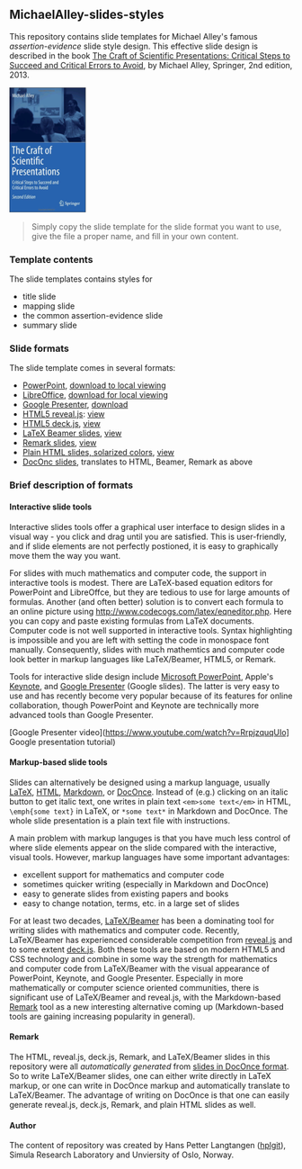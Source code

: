## MichaelAlley-slides-styles

This repository contains slide templates for Michael Alley's famous
*assertion-evidence* slide style design. This effective slide design
is described in the book [The Craft of Scientific Presentations: Critical Steps to Succeed and Critical Errors to Avoid](http://www.amazon.com/Craft-Scientific-Presentations-Critical-Succeed/dp/1441982787/ref=sr_1_fkmr0_1?ie=UTF8&qid=1428766493&sr=8-1-fkmr0&keywords=the+cract+of+scientific+presentations), by Michael Alley, Springer, 2nd edition, 2013.

<!-- <img src="doconce/fig-talk/Craft_of_Scientific_Presentations_2nd_cover_small.png" width=150> -->
![](doconce/fig-talk/Craft_of_Scientific_Presentations_2nd_cover_small.png)

> Simply copy the slide template for the slide format you want to use,
> give the file a proper name, and fill in your own content.



### Template contents

The slide templates contains styles for

  * title slide
  * mapping slide
  * the common assertion-evidence slide
  * summary slide

### Slide formats

The slide template comes in several formats:

 * [PowerPoint](https://github.com/hplgit/MAlley-slide-templates/tree/master/PowerPoint), [download to local viewing](https://github.com/hplgit/MAlley-slide-templates/raw/master/PowerPoint/AE_presentation_template.ppt)
 * [LibreOffice](https://github.com/hplgit/MAlley-slide-templates/tree/master/LibreOffice), [download for local viewing](https://github.com/hplgit/MAlley-slide-templates/raw/master/LibreOffice/AE_presentation_template.odp)
 * [Google Presenter](https://github.com/hplgit/MAlley-slide-templates/tree/master/Google%20Presenter), [download](https://raw.githubusercontent.com/hplgit/MAlley-slide-templates/master/Google%20Presenter/AE_presentation_template.gslides)
 * [HTML5 reveal.js](https://github.com/hplgit/MAlley-slide-templates/blob/master/html5/AE_presentation_template-reveal-white.html): [view](http://hplgit.github.io/MAlley-slide-templates/html5/AE_presentation_template-reveal-white.html)
 * [HTML5 deck.js](https://github.com/hplgit/MAlley-slide-templates/blob/master/html5/AE_presentation_template-deck-beige.html), [view](http://hplgit.github.io/MAlley-slide-templates/html5/AE_presentation_template-deck-beige.html)
 * [LaTeX Beamer slides](https://github.com/hplgit/MAlley-slide-templates/blob/master/beamer/AE_presentation_template-beamer.pdf), [view](http://hplgit.github.io/MAlley-slide-templates/beamer/AE_presentation_template-beamer.pdf)
 * [Remark slides](https://github.com/hplgit/MAlley-slide-templates/blob/master/html/AE_presentation_template-remark.html), [view](http://hplgit.github.io/MAlley-slide-templates/html/AE_presentation_template-remark.html)
 * [Plain HTML slides, solarized colors](https://github.com/hplgit/MAlley-slide-templates/blob/master/html/AE_presentation_template-solarized.html), [view](http://hplgit.github.io/MAlley-slide-templates/html/AE_presentation_template-solarized.html)
 * [DocOnc slides](https://github.com/hplgit/MAlley-slide-templates/blob/master/doconce/AE_presentation_template.do.txt), translates to HTML, Beamer, Remark as above

### Brief description of formats

#### Interactive slide tools

Interactive slides tools offer a graphical user interface to design slides
in a visual way - you click and drag until you are satisfied. This is
user-friendly, and if slide elements are not perfectly postioned, it is easy
to graphically move them the way you want.

For slides with much mathematics and computer code, the support in interactive
tools is modest. There are LaTeX-based equation editors for PowerPoint and
LibreOffce, but they are tedious to use for large amounts of formulas.
Another (and often better)
solution is to convert each formula to an online picture using
<http://www.codecogs.com/latex/eqneditor.php>. Here you can copy
and paste existing formulas from LaTeX documents.
Computer code is not well supported in interactive tools.
Syntax highlighting is impossible and you are left with setting the
code in monospace font manually. Consequently, slides with much mathemtics and
computer code look better in markup languages like LaTeX/Beamer,
HTML5, or Remark.

Tools for interactive slide design include [Microsoft PowerPoint](http://en.wikipedia.org/wiki/Microsoft_PowerPoint), Apple's [Keynote](http://en.wikipedia.org/wiki/Keynote_(presentation_software)), and
[Google Presenter](http://computers.tutsplus.com/tutorials/getting-started-with-google-slides--cms-21359) (Google slides). The latter is very easy to
use and has recently become very popular because of its features
for online collaboration, though PowerPoint and Keynote
are technically more advanced tools than Google Presenter.


[Google Presenter video](https://www.youtube.com/watch?v=RrpjzquqUIo] Google presentation tutorial)

#### Markup-based slide tools

Slides can alternatively be designed using a markup language, usually
[LaTeX](http://en.wikipedia.org/wiki/LaTeX), [HTML](http://en.wikipedia.org/wiki/HTML), [Markdown](http://en.wikipedia.org/wiki/Markdown), or [DocOnce](http://hplgit.github.io/doconce/doc/web/index.html).
Instead of (e.g.) clicking on an italic button
to get italic text, one writes in plain text `<em>some text</em>` in HTML,
`\emph{some text}` in LaTeX, or
`*some text*` in Markdown and DocOnce. The whole slide presentation is a plain
text file with instructions.

A main problem with markup languges is that you
have much less control of where slide elements appear on the slide compared
with the interactive, visual tools. However, markup languages have some
important advantages:

 * excellent support for mathematics and computer code
 * sometimes quicker writing (especially in Markdown and DocOnce)
 * easy to generate slides from existing papers and books
 * easy to change notation, terms, etc. in a large set of slides

For at least two decades, [LaTeX/Beamer](http://en.wikipedia.org/wiki/Beamer_(LaTeX)) has been a dominating
tool for writing slides with mathematics and computer code. Recently,
LaTeX/Beamer has experienced considerable competition from
[reveal.js](http://lab.hakim.se/reveal-js/#/) and to some extent
[deck.js](http://imakewebthings.com/deck.js/). Both these tools are
based on modern HTML5 and CSS technology and combine in some way the
strength for mathematics and computer code from LaTeX/Beamer with the
visual appearance of PowerPoint, Keynote, and Google Presenter.
Especially in more mathematically or computer science oriented
communities, there is significant use of LaTeX/Beamer and reveal.js,
with the Markdown-based [Remark](http://remarkjs.com/#1) tool as a
new interesting alternative coming up (Markdown-based tools are
gaining increasing popularity in general).

#### Remark

The HTML, reveal.js, deck.js, Remark, and LaTeX/Beamer slides
in this repository were all *automatically generated* from [slides
in DocOnce format](https://github.com/hplgit/MAlley-slide-templates/blob/master/doconce/AE_presentation_template.do.txt). So to write LaTeX/Beamer slides,
one can either write directly in LaTeX markup, or one can write in
DocOnce markup and automatically translate to LaTeX/Beamer. The advantage
of writing on DocOnce is that one can easily generate reveal.js, deck.js, Remark, and plain HTML slides as well.

#### Author

The content of repository was created by Hans Petter Langtangen ([hplgit](https://github.com/hplgit)), Simula Research Laboratory and Unviersity of Oslo, Norway.

